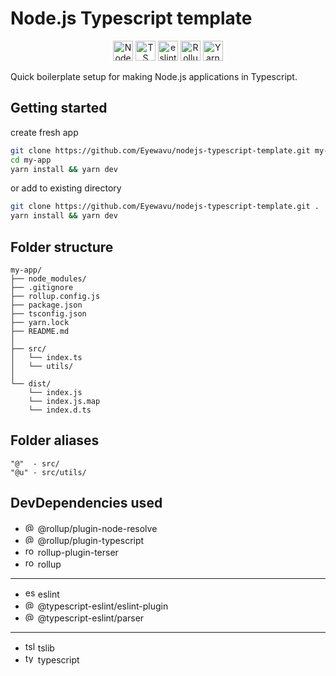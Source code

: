 # Node.js Typescript template

<div align="center">
  <img src="https://nodejs.org/static/images/favicons/favicon.ico" alt="Node.js" width="32" height="32">
  <img src="https://www.typescriptlang.org/favicon-32x32.png" alt="TS" width="32" height="32">
  <img src="https://eslint.org/favicon.ico" alt="eslint" width="32" height="32">
  <img src="https://www.rollupjs.org/favicon.png" alt="Rollup" width="32" height="32">
  <img src="https://yarnpkg.com/favicon.svg" alt="Yarn" width="32" height="32">
</div>

Quick boilerplate setup for making Node.js applications in Typescript.

## Getting started
create fresh app
```sh
git clone https://github.com/Eyewavu/nodejs-typescript-template.git my-app
cd my-app
yarn install && yarn dev
```
or add to existing directory
```sh
git clone https://github.com/Eyewavu/nodejs-typescript-template.git .
yarn install && yarn dev
```

## Folder structure
```
my-app/
├── node_modules/
├── .gitignore
├── rollup.config.js
├── package.json
├── tsconfig.json
├── yarn.lock
├── README.md
│
├── src/
│   └── index.ts
│   └── utils/
│
└── dist/
    └── index.js
    └── index.js.map
    └── index.d.ts

```


## Folder aliases
```
"@"  - src/
"@u" - src/utils/
```

## DevDependencies used
- <img src="https://www.rollupjs.org/favicon.png" alt="@rollup/plugin-node-resolve" width="16" height="16"> @rollup/plugin-node-resolve
- <img src="https://www.rollupjs.org/favicon.png" alt="@rollup/plugin-typescript" width="16" height="16"> @rollup/plugin-typescript
- <img src="https://static.npmjs.com/favicon.ico" alt="rollup-plugin-terser" width="16" height="16"> rollup-plugin-terser
- <img src="https://www.rollupjs.org/favicon.png" alt="rollup" width="16" height="16"> rollup
---
- <img src="https://eslint.org/favicon.ico" alt="eslint" width="16" height="16"> eslint
- <img src="https://eslint.org/favicon.ico" alt="@typescript-eslint/eslint-plugin" width="16" height="16"> @typescript-eslint/eslint-plugin
- <img src="https://eslint.org/favicon.ico" alt="@typescript-eslint/parser" width="16" height="16"> @typescript-eslint/parser
---
- <img src="https://www.typescriptlang.org/favicon-32x32.png" alt="tslib" width="16" height="16"> tslib
- <img src="https://www.typescriptlang.org/favicon-32x32.png" alt="typescript" width="16" height="16"> typescript